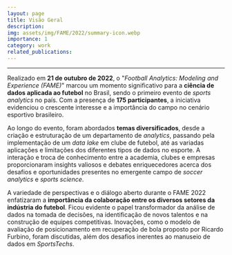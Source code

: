 ```yaml
---
layout: page
title: Visão Geral
description: 
img: assets/img/FAME/2022/summary-icon.webp
importance: 1
category: work
related_publications:
---
```

<hr>
<p>
    Realizado em <strong>21 de outubro de 2022</strong>, o "<em>Football Analytics: Modeling and Experience (FAME)</em>" marcou um momento significativo 
    para a <strong>ciência de dados aplicada ao futebol</strong> no Brasil, sendo o primeiro evento de <em>sports analytics</em> no país. Com a presença de <strong>175 participantes</strong>, 
    a iniciativa evidenciou o crescente interesse e a importância do campo no cenário esportivo brasileiro.
</p>

<p>
    Ao longo do evento, foram abordados <strong>temas diversificados</strong>, desde a criação e estruturação de um departamento de <em>analytics</em>, 
    passando pela implementação de um <em>data lake</em> em clube de futebol, até as variadas aplicações e limitações dos diferentes tipos de dados no esporte. 
    A interação e troca de conhecimento entre a academia, clubes e empresas proporcionaram insights valiosos e debates enriquecedores 
    acerca dos desafios e oportunidades presentes no emergente campo de <em>soccer analytics</em> e <em>sports science</em>.
</p>

<p>
    A variedade de perspectivas e o diálogo aberto durante o FAME 2022 enfatizaram a <strong>importância da colaboração entre os 
    diversos setores da indústria do futebol</strong>. Ficou evidente o papel transformador da análise de dados na tomada de decisões, 
    na identificação de novos talentos e na construção de equipes competitivas. Inovações, como o modelo de avaliação de posicionamento 
    em recuperação de bola proposto por Ricardo Furbino, foram discutidas, além dos desafios inerentes ao manuseio de dados em <em>SportsTechs</em>.
</p>
